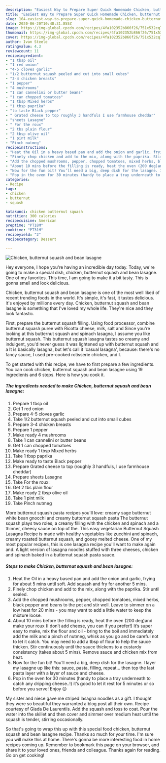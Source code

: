 ```yaml
---
description: "Easiest Way to Prepare Super Quick Homemade Chicken, butternut squash and bean lasagne"
title: "Easiest Way to Prepare Super Quick Homemade Chicken, butternut squash and bean lasagne"
slug: 104-easiest-way-to-prepare-super-quick-homemade-chicken-butternut-squash-and-bean-lasagne
date: 2020-06-20T10:48:31.855Z
image: https://img-global.cpcdn.com/recipes/4fa102352b866f26/751x532cq70/chicken-butternut-squash-and-bean-lasagne-recipe-main-photo.jpg
thumbnail: https://img-global.cpcdn.com/recipes/4fa102352b866f26/751x532cq70/chicken-butternut-squash-and-bean-lasagne-recipe-main-photo.jpg
cover: https://img-global.cpcdn.com/recipes/4fa102352b866f26/751x532cq70/chicken-butternut-squash-and-bean-lasagne-recipe-main-photo.jpg
author: Ivan Steele
ratingvalue: 4.3
reviewcount: 11
recipeingredient:
- "1 tbsp oil"
- "1 red onion"
- "4-5 cloves garlic"
- "1/2 butternut squash peeled and cut into small cubes"
- "3-4 chicken breasts"
- "1 pepper"
- "4 mushrooms"
- "1 can cannelini or butter beans"
- "1 can chopped tomatoes"
- "1 tbsp Mixed herbs"
- "1 tbsp paprika"
- "to taste Black pepper"
- " Grated cheese to top roughly 3 handfuls I use farmhouse cheddar"
- "sheets Lasagne"
- " For the roux"
- "2 tbs plain flour"
- "2 tbsp olive oil"
- "1 pint milk"
- "Pinch nutmeg"
recipeinstructions:
- "Heat the Oil in a heavy based pan and add the onion and garlic, frying for about 5 mins until soft. Add squash and fry for another 5 mins."
- "Finely chop chicken and add to the mix, along with the paprika. Stir until sealed."
- "Add the chopped mushrooms, pepper, chopped tomatoes, mixed herbs, black pepper and beans to the pot and stir well. Leave to simmer on a low heat for 20 mins - you may want to add a little water to keep the mixture loose."
- "About 10 mins before the filling is ready, heat the oven (200 deg)and make your roux (I don’t add cheese, you can if you prefer!) It’s super easy to make, mix the flour and oil - bring to the boil and immediately add the milk and a pinch of nutmeg, whisk as you go and be careful not to let it catch. You may need to add a tbsp of flour to help the sauce thicken. Stir continuously until the sauce thickens to a custardy consistency (takes about 5 mins). Remove sauce and chicken mix from heat."
- "Now for the fun bit! You’ll need a big, deep dish for the lasagne. I layer my lasagne up like this: sauce, pasta, filling, repeat... then top the last pasta layer with a layer of sauce and cheese."
- "Pop in the oven for 30 minutes (handy to place a tray underneath to catch any dripping cheese..!) it’s good to let it rest for 5 minutes or so before you serve! Enjoy 😉"
categories:
- Recipe
tags:
- chicken
- butternut
- squash

katakunci: chicken butternut squash 
nutrition: 300 calories
recipecuisine: American
preptime: "PT18M"
cooktime: "PT31M"
recipeyield: "2"
recipecategory: Dessert

---
```



![Chicken, butternut squash and bean lasagne](https://img-global.cpcdn.com/recipes/4fa102352b866f26/751x532cq70/chicken-butternut-squash-and-bean-lasagne-recipe-main-photo.jpg)

Hey everyone, I hope you're having an incredible day today. Today, we're going to make a special dish, chicken, butternut squash and bean lasagne. One of my favorites. This time, I am going to make it a bit tasty. This is gonna smell and look delicious.

Chicken, butternut squash and bean lasagne is one of the most well liked of recent trending foods in the world. It's simple, it's fast, it tastes delicious. It's enjoyed by millions every day. Chicken, butternut squash and bean lasagne is something that I've loved my whole life. They're nice and they look fantastic.

First, prepare the butternut squash filling. Using food processor, combine butternut squash puree with Ricotta cheese, milk, salt and Since you&#39;re looking at this butternut squash and spinach lasagna, I assume you like butternut squash. This butternut squash lasagna tastes so creamy and indulgent, you&#39;d never guess it was lightened up with butternut squash and a It is basically lasagna, but let&#39;s call it &#39;casual lasagna&#39;, because: there&#39;s no fancy sauce, I used pre-cooked rotisserie chicken, and I.


To get started with this recipe, we have to first prepare a few ingredients. You can cook chicken, butternut squash and bean lasagne using 19 ingredients and 6 steps. Here is how you cook it.

<!--inarticleads1-->

##### The ingredients needed to make Chicken, butternut squash and bean lasagne:

1. Prepare 1 tbsp oil
1. Get 1 red onion
1. Prepare 4-5 cloves garlic
1. Take 1/2 butternut squash peeled and cut into small cubes
1. Prepare 3-4 chicken breasts
1. Prepare 1 pepper
1. Make ready 4 mushrooms
1. Take 1 can cannelini or butter beans
1. Get 1 can chopped tomatoes
1. Make ready 1 tbsp Mixed herbs
1. Take 1 tbsp paprika
1. Make ready to taste Black pepper
1. Prepare  Grated cheese to top (roughly 3 handfuls, I use farmhouse cheddar)
1. Prepare sheets Lasagne
1. Take  For the roux:
1. Get 2 tbs plain flour
1. Make ready 2 tbsp olive oil
1. Take 1 pint milk
1. Take Pinch nutmeg


More butternut squash pasta recipes you&#39;ll love: creamy sage butternut white bean gnocchi and creamy butternut squash pasta The butternut squash plays two roles; a creamy filling with the chicken and spinach and a thinner, cheesy sauce on top of the. This easy vegetarian Butternut Squash Lasagna Recipe is made with healthy vegetables like zucchini and spinach, creamy roasted butternut squash, and gooey melted cheese. One of my most popular recipes, this is one lasagna recipe you&#39;ll want to make again and. A light version of lasagna noodles stuffed with three cheeses, chicken and spinach baked in a butternut squash pasta sauce. 

<!--inarticleads2-->

##### Steps to make Chicken, butternut squash and bean lasagne:

1. Heat the Oil in a heavy based pan and add the onion and garlic, frying for about 5 mins until soft. Add squash and fry for another 5 mins.
1. Finely chop chicken and add to the mix, along with the paprika. Stir until sealed.
1. Add the chopped mushrooms, pepper, chopped tomatoes, mixed herbs, black pepper and beans to the pot and stir well. Leave to simmer on a low heat for 20 mins - you may want to add a little water to keep the mixture loose.
1. About 10 mins before the filling is ready, heat the oven (200 deg)and make your roux (I don’t add cheese, you can if you prefer!) It’s super easy to make, mix the flour and oil - bring to the boil and immediately add the milk and a pinch of nutmeg, whisk as you go and be careful not to let it catch. You may need to add a tbsp of flour to help the sauce thicken. Stir continuously until the sauce thickens to a custardy consistency (takes about 5 mins). Remove sauce and chicken mix from heat.
1. Now for the fun bit! You’ll need a big, deep dish for the lasagne. I layer my lasagne up like this: sauce, pasta, filling, repeat... then top the last pasta layer with a layer of sauce and cheese.
1. Pop in the oven for 30 minutes (handy to place a tray underneath to catch any dripping cheese..!) it’s good to let it rest for 5 minutes or so before you serve! Enjoy 😉


My sister and niece gave me striped lasagna noodles as a gift. I thought they were so beautiful they warranted a blog post all their own. Recipe courtesy of Giada De Laurentiis. Add the squash and toss to coat. Pour the water into the skillet and then cover and simmer over medium heat until the squash is tender, stirring occasionally. 

So that's going to wrap this up with this special food chicken, butternut squash and bean lasagne recipe. Thanks so much for your time. I'm sure you will make this at home. There's gonna be more interesting food in home recipes coming up. Remember to bookmark this page on your browser, and share it to your loved ones, friends and colleague. Thanks again for reading. Go on get cooking!
